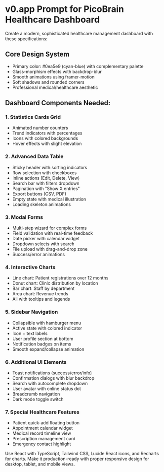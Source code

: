 # v0.app Prompt for PicoBrain Healthcare Dashboard

Create a modern, sophisticated healthcare management dashboard with these specifications:

## Core Design System
- Primary color: #0ea5e9 (cyan-blue) with complementary palette
- Glass-morphism effects with backdrop-blur
- Smooth animations using framer-motion
- Soft shadows and rounded corners
- Professional medical/healthcare aesthetic

## Dashboard Components Needed:

### 1. Statistics Cards Grid
- Animated number counters
- Trend indicators with percentages
- Icons with colored backgrounds
- Hover effects with slight elevation

### 2. Advanced Data Table
- Sticky header with sorting indicators
- Row selection with checkboxes
- Inline actions (Edit, Delete, View)
- Search bar with filters dropdown
- Pagination with "Show X entries"
- Export buttons (CSV, PDF)
- Empty state with medical illustration
- Loading skeleton animations

### 3. Modal Forms
- Multi-step wizard for complex forms
- Field validation with real-time feedback
- Date picker with calendar widget
- Dropdown selects with search
- File upload with drag-and-drop zone
- Success/error animations

### 4. Interactive Charts
- Line chart: Patient registrations over 12 months
- Donut chart: Clinic distribution by location
- Bar chart: Staff by department
- Area chart: Revenue trends
- All with tooltips and legends

### 5. Sidebar Navigation
- Collapsible with hamburger menu
- Active state with colored indicator
- Icon + text labels
- User profile section at bottom
- Notification badges on items
- Smooth expand/collapse animation

### 6. Additional UI Elements
- Toast notifications (success/error/info)
- Confirmation dialogs with blur backdrop
- Search with autocomplete dropdown
- User avatar with online status dot
- Breadcrumb navigation
- Dark mode toggle switch

### 7. Special Healthcare Features
- Patient quick-add floating button
- Appointment calendar widget
- Medical record timeline view
- Prescription management card
- Emergency contact highlight

Use React with TypeScript, Tailwind CSS, Lucide React icons, and Recharts for charts. Make it production-ready with proper responsive design for desktop, tablet, and mobile views.
